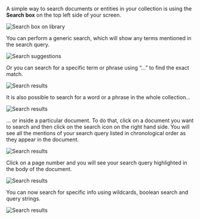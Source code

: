 A simple way to search documents or entities in your collection is using the **Search box** on the top left side of your screen. 

![Search box on library](http://huridocs.github.io/uwazi-assets/wiki/screenshots/Search_base_new.png)

You can perform a generic search, which will show any terms mentioned in the search query.

![Search suggestions](http://huridocs.github.io/uwazi-assets/wiki/screenshots/Search_basic.png)

Or you can search for a specific term or phrase using “...” to find the exact match.

![Search results](http://huridocs.github.io/uwazi-assets/wiki/screenshots/Search_exact_match.png)

It is also possible to search for a word or a phrase in the whole collection… 

![Search results](http://huridocs.github.io/uwazi-assets/wiki/screenshots/Search_collection_result.png)

… or inside a particular document. To do that, click on a document you want to search and then click on the search icon on the right hand side. You will see all the mentions of your search query listed in chronological order as they appear in the document. 

![Search results](http://huridocs.github.io/uwazi-assets/wiki/screenshots/Search_document_result1.png)

Click on a page number and you will see your search query highlighted in the body of the document. 

![Search results](http://huridocs.github.io/uwazi-assets/wiki/screenshots/Search_document_result2.png)

You can now search for specific info using wildcards, boolean search and query strings.

![Search results](http://huridocs.github.io/uwazi-assets/wiki/screenshots/Search_boolean.png)



